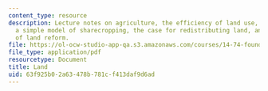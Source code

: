 ```yaml
---
content_type: resource
description: Lecture notes on agriculture, the efficiency of land use, incentive problems,
  a simple model of sharecropping, the case for redistributing land, and analysis
  of land reform.
file: https://ol-ocw-studio-app-qa.s3.amazonaws.com/courses/14-74-foundations-of-development-policy-spring-2009/63f925b02a63478b781cf413daf9d6ad_MIT14_74s09_lec17.pdf
file_type: application/pdf
resourcetype: Document
title: Land
uid: 63f925b0-2a63-478b-781c-f413daf9d6ad
---
```

